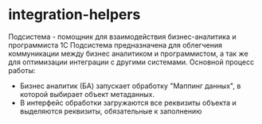 # integration-helpers
Подсистема - помощник для взаимодействия бизнес-аналитика и программиста 1С
Подсистема предназначена для облегчения коммуникации между бизнес аналитиком и программистом, а так же для оптимизации интеграции с другими системами. 
Основной процесс работы:

 - Бизнес аналитик (БА) запускает обработку "Маппинг данных", в которой выбирает объект метаданных.
 - В интерфейс обработки загружаются все реквизиты объекта и выделяются реквизиты, обязательные к заполнению
